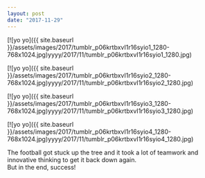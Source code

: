 ```yaml
---
layout: post
date: "2017-11-29"
---
```


[![yo yo]({{ site.baseurl }}/assets/images/2017/tumblr_p06krtbxvI1r16syio1_1280-768x1024.jpg)yyyy/2017/11/tumblr_p06krtbxvI1r16syio1_1280.jpg)

[![yo yo]({{ site.baseurl }}/assets/images/2017/tumblr_p06krtbxvI1r16syio2_1280-768x1024.jpg)yyyy/2017/11/tumblr_p06krtbxvI1r16syio2_1280.jpg)

[![yo yo]({{ site.baseurl }}/assets/images/2017/tumblr_p06krtbxvI1r16syio3_1280-768x1024.jpg)yyyy/2017/11/tumblr_p06krtbxvI1r16syio3_1280.jpg)

[![yo yo]({{ site.baseurl }}/assets/images/2017/tumblr_p06krtbxvI1r16syio4_1280-768x1024.jpg)yyyy/2017/11/tumblr_p06krtbxvI1r16syio4_1280.jpg)

The football got stuck up the tree and it took a lot of teamwork and innovative thinking to get it back down again.  
But in the end, success!
